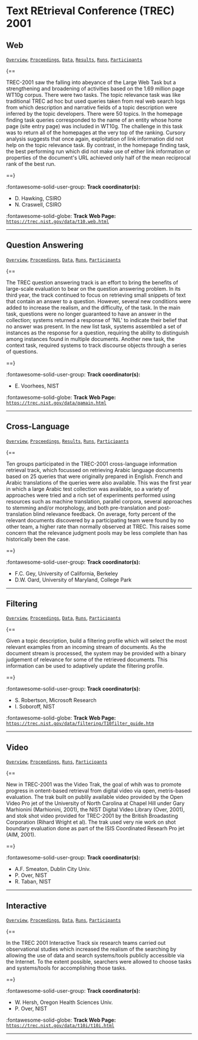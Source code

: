 # Text REtrieval Conference (TREC) 2001 

## Web

[`Overview`](./web/overview.md), [`Proceedings`](./web/proceedings.md), [`Data`](./web/data.md), [`Results`](./web/results.md), [`Runs`](./web/runs.md), [`Participants`](./web/participants.md)

{==

TREC-2001 saw the falling into abeyance of the Large Web Task but a strengthening and broadening of activities based on the 1.69 million page WT10g corpus. There were two tasks. The topic relevance task was like traditional TREC ad hoc but used queries taken from real web search logs from which description and narrative fields of a topic description were inferred by the topic developers. There were 50 topics. In the homepage finding task queries corresponded to the name of an entity whose home page (site entry page) was included in WT10g. The challenge in this task was to return all of the homepages at the very top of the ranking. Cursory analysis suggests that once again, exploitation of link information did not help on the topic relevance task. By contrast, in the homepage finding task, the best performing run which did not make use of either link information or properties of the document's URL achieved only half of the mean reciprocal rank of the best run.

==}

:fontawesome-solid-user-group: **Track coordinator(s):**

- D. Hawking, CSIRO 
- N. Craswell, CSIRO 


:fontawesome-solid-globe: **Track Web Page:** [`https://trec.nist.gov/data/t10.web.html`](https://trec.nist.gov/data/t10.web.html) 

---

## Question Answering

[`Overview`](./qa/overview.md), [`Proceedings`](./qa/proceedings.md), [`Data`](./qa/data.md), [`Runs`](./qa/runs.md), [`Participants`](./qa/participants.md)

{==

The TREC question answering track is an effort to bring the benefits of large-scale evaluation to bear on the question answering problem. In its third year, the track continued to focus on retrieving small snippets of text that contain an answer to a question. However, several new conditions were added to increase the realism, and the difficulty, of the task. In the main task, questions were no longer guaranteed to have an answer in the collection; systems returned a response of 'NIL' to indicate their belief that no answer was present. In the new list task, systems assembled a set of instances as the response for a question, requiring the ability to distinguish among instances found in multiple documents. Another new task, the context task, required systems to track discourse objects through a series of questions.

==}

:fontawesome-solid-user-group: **Track coordinator(s):**

- E. Voorhees, NIST 


:fontawesome-solid-globe: **Track Web Page:** [`https://trec.nist.gov/data/qamain.html`](https://trec.nist.gov/data/qamain.html) 

---

## Cross-Language

[`Overview`](./xlingual/overview.md), [`Proceedings`](./xlingual/proceedings.md), [`Results`](./xlingual/results.md), [`Runs`](./xlingual/runs.md), [`Participants`](./xlingual/participants.md)

{==

Ten groups participated in the TREC-2001 cross-language information retrieval track, which focussed on retrieving Arabic language documents based on 25 queries that were originally prepared in English. French and Arabic translations of the queries were also available. This was the first year in which a large Arabic test collection was available, so a variety of approaches were tried and a rich set of experiments performed using resources such as machine translation, parallel corpora, several approaches to stemming and/or morphology, and both pre-translation and post-translation blind relevance feedback. On average, forty percent of the relevant documents discovered by a participating team were found by no other team, a higher rate than normally observed at TREC. This raises some concern that the relevance judgment pools may be less complete than has historically been the case.

==}

:fontawesome-solid-user-group: **Track coordinator(s):**

- F.C. Gey, University of California, Berkeley 
- D.W. Oard, University of Maryland, College Park 




---

## Filtering

[`Overview`](./filtering/overview.md), [`Proceedings`](./filtering/proceedings.md), [`Data`](./filtering/data.md), [`Runs`](./filtering/runs.md), [`Participants`](./filtering/participants.md)

{==

Given a topic description, build a filtering profile which will select the most relevant examples from an incoming stream of documents. As the document stream is processed, the system may be provided with a binary judgement of relevance for some of the retrieved documents. This information can be used to adaptively update the filtering profile.

==}

:fontawesome-solid-user-group: **Track coordinator(s):**

- S. Robertson, Microsoft Research 
- I. Soboroff, NIST 


:fontawesome-solid-globe: **Track Web Page:** [`https://trec.nist.gov/data/filtering/T10filter_guide.htm`](https://trec.nist.gov/data/filtering/T10filter_guide.htm) 

---

## Video

[`Overview`](./video/overview.md), [`Proceedings`](./video/proceedings.md), [`Runs`](./video/runs.md), [`Participants`](./video/participants.md)

{==

New in TREC-2001 was the Video Trak, the goal of whih was to promote progress in ontent-based retrieval from digital video via open, metris-based evaluation. The trak built on publily available video provided by the Open Video Pro jet of the University of North Carolina at Chapel Hill under Gary Marhionini (Marhionini, 2001), the NIST Digital Video Library (Over, 2001), and stok shot video provided for TREC-2001 by the British Broadasting Corporation (Rihard Wright et al). The trak used very nie work on shot boundary evaluation done as part of the ISIS Coordinated Researh Pro jet (AIM, 2001).

==}

:fontawesome-solid-user-group: **Track coordinator(s):**

- A.F. Smeaton, Dublin City Univ. 
- P. Over, NIST 
- R. Taban, NIST 




---

## Interactive

[`Overview`](./interactive/overview.md), [`Proceedings`](./interactive/proceedings.md), [`Data`](./interactive/data.md), [`Runs`](./interactive/runs.md), [`Participants`](./interactive/participants.md)

{==

In the TREC 2001 Interactive Track six research teams carried out observational studies which increased the realism of the searching by allowing the use of data and search systems/tools publicly accessible via the Internet. To the extent possible, searchers were allowed to choose tasks and systems/tools for accomplishing those tasks.

==}

:fontawesome-solid-user-group: **Track coordinator(s):**

- W. Hersh, Oregon Health Sciences Univ. 
- P. Over, NIST 


:fontawesome-solid-globe: **Track Web Page:** [`https://trec.nist.gov/data/t10i/t10i.html`](https://trec.nist.gov/data/t10i/t10i.html) 

---

